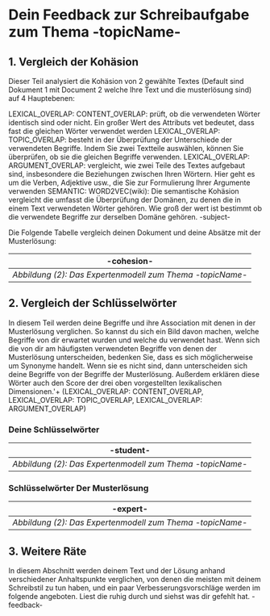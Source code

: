 # Dein Feedback zur Schreibaufgabe zum Thema -topicName- 


## 1. Vergleich der Kohäsion

Dieser Teil analysiert die Kohäsion von 2 gewählte Textes (Default sind Dokument 1 mit Document 2 welche Ihre Text und die musterlösung sind) auf 4 Hauptebenen:

LEXICAL_OVERLAP: CONTENT_OVERLAP: prüft, ob die verwendeten Wörter identisch sind oder nicht. Ein großer Wert des Attributs vet bedeutet, dass fast die gleichen Wörter verwendet werden
LEXICAL_OVERLAP: TOPIC_OVERLAP: besteht in der Überprüfung der Unterschiede der verwendeten Begriffe. Indem Sie zwei Textteile auswählen, können Sie überprüfen, ob sie die gleichen Begriffe verwenden.
LEXICAL_OVERLAP: ARGUMENT_OVERLAP: vergleicht, wie zwei Teile des Textes aufgebaut sind, insbesondere die Beziehungen zwischen Ihren Wörtern. Hier geht es um die Verben, Adjektive usw., die Sie zur Formulierung Ihrer Argumente verwenden
SEMANTIC: WORD2VEC(wiki): Die semantische Kohäsion vergleicht die  umfasst die Überprüfung der Domänen, zu denen die in einem Text verwendeten Wörter gehören. Wie groß der wert ist bestimmt ob die verwendete Begriffe zur derselben Domäne gehören. -subject- 


Die Folgende Tabelle vergleich deinen Dokument und deine Absätze mit der Musterlösung:

| -cohesion- |
|:--:|
| *Abbildung (2): Das Expertenmodell zum Thema -topicName-* |

## 2. Vergleich der Schlüsselwörter

In diesem Teil werden deine Begriffe und ihre Association mit denen in der Musterlösung verglichen. So kannst du sich ein Bild davon machen, welche Begriffe von dir erwartet wurden und welche du verwendet hast. Wenn sich die von dir am häufigsten verwendeten Begriffe von denen der Musterlösung unterscheiden, bedenken Sie, dass es sich möglicherweise um Synonyme handelt. Wenn sie es nicht sind, dann unterscheiden sich deine Begriffe von der Begriffe der Musterlösung. 
Außerdem erklären diese Wörter auch den Score der drei oben vorgestellten lexikalischen Dimensionen.'+ 
(LEXICAL_OVERLAP: CONTENT_OVERLAP, LEXICAL_OVERLAP: TOPIC_OVERLAP, LEXICAL_OVERLAP: ARGUMENT_OVERLAP)
### Deine Schlüsselwörter

| -student- |
|:--:|
| *Abbildung (2): Das Expertenmodell zum Thema -topicName-* |

###  Schlüsselwörter Der Musterlösung
| -expert- |
|:--:|
| *Abbildung (2): Das Expertenmodell zum Thema -topicName-* |




## 3. Weitere Räte
In diesem Abschnitt werden deinem Text und der Lösung anhand verschiedener Anhaltspunkte verglichen, von denen die meisten mit deinem Schreibstil zu tun haben, und ein paar Verbesserungsvorschläge werden im folgende angeboten. Liest die ruhig durch und siehst was dir gefehlt hat.
-feedback-